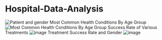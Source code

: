 # Hospital-Data-Analysis
![Patient and gender](https://github.com/harshu1611/Hospital-Data-Analysis/assets/97937899/fa84875f-cbf2-49f7-a7ea-ef5b4bddfe70)
Most Common Health Conditions By Age Group
![Most Common Health Conditions By Age Group](https://github.com/harshu1611/Hospital-Data-Analysis/assets/97937899/45d112a6-6d66-4deb-ab70-caf30f57e14c)
Success Rate of Various Treatments
![image](https://github.com/harshu1611/Hospital-Data-Analysis/assets/97937899/b5b86213-fa51-4781-b8c2-77426bd1c537)
Treatment Success Rate and Gender
![image](https://github.com/harshu1611/Hospital-Data-Analysis/assets/97937899/f40236dc-4b2e-499a-a873-bad2d869271d)


